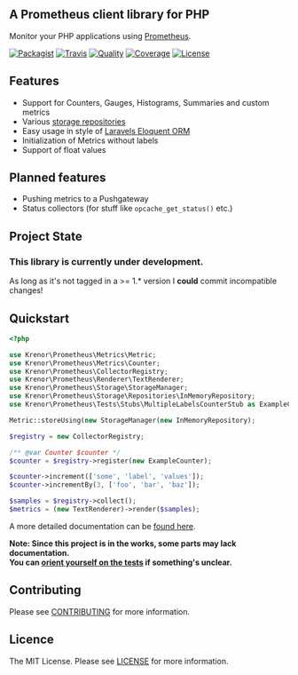 ## A Prometheus client library for PHP

Monitor your PHP applications using [Prometheus](https://prometheus.io).  

[![Packagist][icon-version]][link-version]
[![Travis][icon-travis]][link-travis]
[![Quality][icon-code-quality]][link-code-quality]
[![Coverage][icon-code-coverage]][link-code-coverage]
[![License][icon-license]][link-license]


## Features

- Support for Counters, Gauges, Histograms, Summaries and custom metrics
- Various [storage repositories](docs/storage/repositories/README.md)
- Easy usage in style of [Laravels Eloquent ORM](https://laravel.com/docs/master/eloquent)
- Initialization of Metrics without labels
- Support of float values

## Planned features

- Pushing metrics to a Pushgateway
- Status collectors (for stuff like `opcache_get_status()` etc.)
  
## Project State

### This library is currently under development.

As long as it's not tagged in a >= 1.* version I **could** commit incompatible changes!  

## Quickstart

```php
<?php

use Krenor\Prometheus\Metrics\Metric;
use Krenor\Prometheus\Metrics\Counter;
use Krenor\Prometheus\CollectorRegistry;
use Krenor\Prometheus\Renderer\TextRenderer;
use Krenor\Prometheus\Storage\StorageManager;
use Krenor\Prometheus\Storage\Repositories\InMemoryRepository;
use Krenor\Prometheus\Tests\Stubs\MultipleLabelsCounterStub as ExampleCounter;

Metric::storeUsing(new StorageManager(new InMemoryRepository);

$registry = new CollectorRegistry;

/** @var Counter $counter */
$counter = $registry->register(new ExampleCounter);

$counter->increment(['some', 'label', 'values']);
$counter->incrementBy(3, ['foo', 'bar', 'baz']);

$samples = $registry->collect();
$metrics = (new TextRenderer)->render($samples);
```

A more detailed documentation can be [found here](docs/README.md).
    
**Note: Since this project is in the works, some parts may lack documentation.  
You can [orient yourself on the tests](tests/Integration/TestCase.php) if something's unclear.**

## Contributing

Please see [CONTRIBUTING](CONTRIBUTING.md) for more information.

## Licence

The MIT License. Please see [LICENSE](LICENSE.md) for more information.

[icon-version]: https://img.shields.io/packagist/v/krenor/prometheus-client.svg?style=flat-square
[icon-travis]: https://img.shields.io/travis/krenor/prometheus-client.svg?style=flat-square
[icon-code-quality]: https://img.shields.io/scrutinizer/g/krenor/prometheus-client.svg?style=flat-square
[icon-code-coverage]: https://img.shields.io/scrutinizer/coverage/g/krenor/prometheus-client.svg?style=flat-square
[icon-license]: https://img.shields.io/github/license/krenor/prometheus-client.svg?style=flat-square

[link-version]: https://packagist.org/packages/krenor/prometheus-client
[link-travis]: http://travis-ci.org/krenor/prometheus-client
[link-code-quality]: https://scrutinizer-ci.com/g/krenor/prometheus-client
[link-code-coverage]: https://scrutinizer-ci.com/g/krenor/prometheus-client
[link-license]: https://github.com/krenor/prometheus-client/blob/master/LICENSE.md
